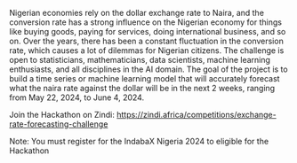 Nigerian economies rely on the dollar exchange rate to Naira, and the conversion rate has a strong influence on the Nigerian economy for things like buying goods, paying for services, doing international business, and so on. Over the years, there has been a constant fluctuation in the conversion rate, which causes a lot of dilemmas for Nigerian citizens. The challenge is open to statisticians, mathematicians, data scientists, machine learning enthusiasts, and all disciplines in the AI domain. The goal of the project is to build a time series or machine learning model that will accurately forecast what the naira rate against the dollar will be in the next 2 weeks, ranging from May 22, 2024, to June 4, 2024.

Join the Hackathon on Zindi: https://zindi.africa/competitions/exchange-rate-forecasting-challenge

Note: You must register for the IndabaX Nigeria 2024 to eligible for the Hackathon
